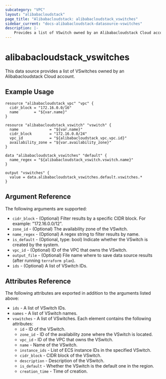 ```yaml
---
subcategory: "VPC"
layout: "alibabacloudstack"
page_title: "Alibabacloudstack: alibabacloudstack_vswitches"
sidebar_current: "docs-alibabacloudstack-datasource-vswitches"
description: |-
    Provides a list of VSwitch owned by an Alibabacloudstack Cloud account.
---
```


# alibabacloudstack\_vswitches

This data source provides a list of VSwitches owned by an Alibabacloudstack Cloud account.

## Example Usage

```
resource "alibabacloudstack_vpc" "vpc" {
  cidr_block = "172.16.0.0/16"
  name       = "${var.name}"
}

resource "alibabacloudstack_vswitch" "vswitch" {
  name              = "${var.name}"
  cidr_block        = "172.16.0.0/24"
  vpc_id            = "${alibabacloudstack_vpc.vpc.id}"
  availability_zone = "${var.availability_zone}"
}

data "alibabacloudstack_vswitches" "default" {
  name_regex = "${alibabacloudstack_vswitch.vswitch.name}"
}

output "vswitches" {
  value = data.alibabacloudstack_vswitches.default.vswitches.*
}
```

## Argument Reference

The following arguments are supported:

* `cidr_block` - (Optional) Filter results by a specific CIDR block. For example: "172.16.0.0/12".
* `zone_id` - (Optional) The availability zone of the VSwitch.
* `name_regex` - (Optional) A regex string to filter results by name.
* `is_default` - (Optional, type: bool) Indicate whether the VSwitch is created by the system.
* `vpc_id` - (Optional) ID of the VPC that owns the VSwitch.
* `output_file` - (Optional) File name where to save data source results (after running `terraform plan`).
* `ids` - (Optional) A list of VSwitch IDs.

## Attributes Reference

The following attributes are exported in addition to the arguments listed above:

* `ids` - A list of VSwitch IDs.
* `names` - A list of VSwitch names.
* `vswitches` - A list of VSwitches. Each element contains the following attributes:
  * `id` - ID of the VSwitch.
  * `zone_id` - ID of the availability zone where the VSwitch is located.
  * `vpc_id` - ID of the VPC that owns the VSwitch.
  * `name` - Name of the VSwitch.
  * `instance_ids` - List of ECS instance IDs in the specified VSwitch.
  * `cidr_block` - CIDR block of the VSwitch.
  * `description` - Description of the VSwitch.
  * `is_default` - Whether the VSwitch is the default one in the region.
  * `creation_time` - Time of creation.
